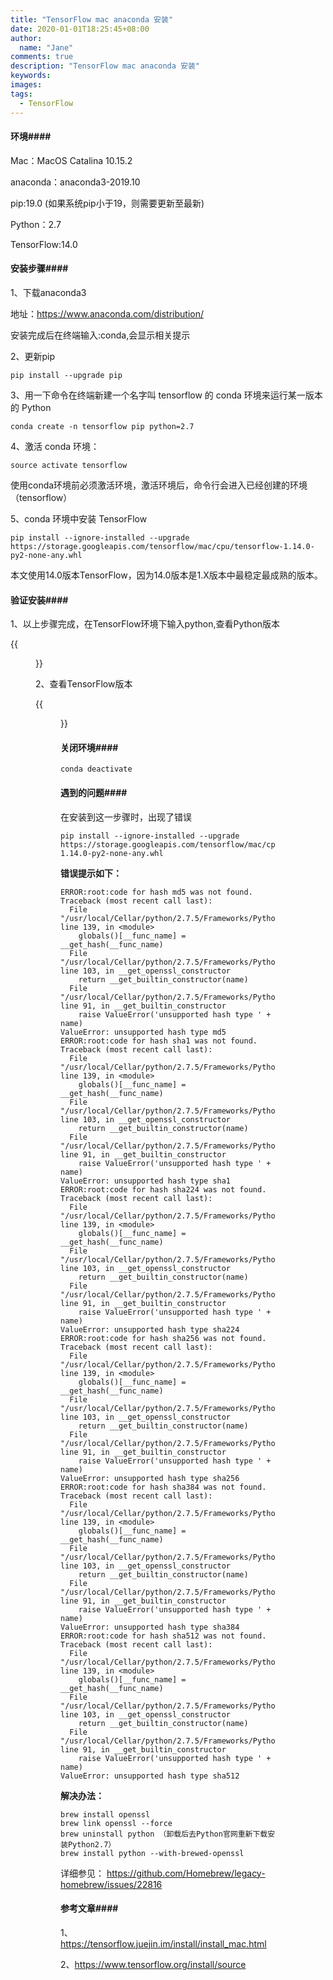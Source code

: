 ```yaml
---
title: "TensorFlow mac anaconda 安装"
date: 2020-01-01T18:25:45+08:00
author:
  name: "Jane"
comments: true
description: "TensorFlow mac anaconda 安装"
keywords:
images:
tags:
  - TensorFlow
---
```


#### **环境**####

Mac：MacOS Catalina 10.15.2

anaconda：anaconda3-2019.10

pip:19.0 (如果系统pip小于19，则需要更新至最新)

Python：2.7 

TensorFlow:14.0

#### 安装步骤####

1、下载anaconda3

地址：https://www.anaconda.com/distribution/

安装完成后在终端输入:conda,会显示相关提示

2、更新pip

```
pip install --upgrade pip
```
3、用一下命令在终端新建一个名字叫 tensorflow 的 conda 环境来运行某一版本的 Python
```
conda create -n tensorflow pip python=2.7 
```
4、激活 conda 环境：
```
source activate tensorflow
```

使用conda环境前必须激活环境，激活环境后，命令行会进入已经创建的环境（tensorflow）

5、conda 环境中安装 TensorFlow

```
pip install --ignore-installed --upgrade https://storage.googleapis.com/tensorflow/mac/cpu/tensorflow-1.14.0-py2-none-any.whl

```
本文使用14.0版本TensorFlow，因为14.0版本是1.X版本中最稳定最成熟的版本。

#### 验证安装####

1、以上步骤完成，在TensorFlow环境下输入python,查看Python版本

{{<figure src="/images/tf-python.png" alt="python">}}


2、查看TensorFlow版本

{{<figure src="/images/tf.png" alt="python">}}

#### 关闭环境####
```
conda deactivate
```

#### **遇到的问题**####
在安装到这一步骤时，出现了错误

```
pip install --ignore-installed --upgrade https://storage.googleapis.com/tensorflow/mac/cpu/tensorflow-1.14.0-py2-none-any.whl

```

**错误提示如下：**
```
ERROR:root:code for hash md5 was not found.
Traceback (most recent call last):
  File "/usr/local/Cellar/python/2.7.5/Frameworks/Python.framework/Versions/2.7/lib/python2.7/hashlib.py", line 139, in <module>
    globals()[__func_name] = __get_hash(__func_name)
  File "/usr/local/Cellar/python/2.7.5/Frameworks/Python.framework/Versions/2.7/lib/python2.7/hashlib.py", line 103, in __get_openssl_constructor
    return __get_builtin_constructor(name)
  File "/usr/local/Cellar/python/2.7.5/Frameworks/Python.framework/Versions/2.7/lib/python2.7/hashlib.py", line 91, in __get_builtin_constructor
    raise ValueError('unsupported hash type ' + name)
ValueError: unsupported hash type md5
ERROR:root:code for hash sha1 was not found.
Traceback (most recent call last):
  File "/usr/local/Cellar/python/2.7.5/Frameworks/Python.framework/Versions/2.7/lib/python2.7/hashlib.py", line 139, in <module>
    globals()[__func_name] = __get_hash(__func_name)
  File "/usr/local/Cellar/python/2.7.5/Frameworks/Python.framework/Versions/2.7/lib/python2.7/hashlib.py", line 103, in __get_openssl_constructor
    return __get_builtin_constructor(name)
  File "/usr/local/Cellar/python/2.7.5/Frameworks/Python.framework/Versions/2.7/lib/python2.7/hashlib.py", line 91, in __get_builtin_constructor
    raise ValueError('unsupported hash type ' + name)
ValueError: unsupported hash type sha1
ERROR:root:code for hash sha224 was not found.
Traceback (most recent call last):
  File "/usr/local/Cellar/python/2.7.5/Frameworks/Python.framework/Versions/2.7/lib/python2.7/hashlib.py", line 139, in <module>
    globals()[__func_name] = __get_hash(__func_name)
  File "/usr/local/Cellar/python/2.7.5/Frameworks/Python.framework/Versions/2.7/lib/python2.7/hashlib.py", line 103, in __get_openssl_constructor
    return __get_builtin_constructor(name)
  File "/usr/local/Cellar/python/2.7.5/Frameworks/Python.framework/Versions/2.7/lib/python2.7/hashlib.py", line 91, in __get_builtin_constructor
    raise ValueError('unsupported hash type ' + name)
ValueError: unsupported hash type sha224
ERROR:root:code for hash sha256 was not found.
Traceback (most recent call last):
  File "/usr/local/Cellar/python/2.7.5/Frameworks/Python.framework/Versions/2.7/lib/python2.7/hashlib.py", line 139, in <module>
    globals()[__func_name] = __get_hash(__func_name)
  File "/usr/local/Cellar/python/2.7.5/Frameworks/Python.framework/Versions/2.7/lib/python2.7/hashlib.py", line 103, in __get_openssl_constructor
    return __get_builtin_constructor(name)
  File "/usr/local/Cellar/python/2.7.5/Frameworks/Python.framework/Versions/2.7/lib/python2.7/hashlib.py", line 91, in __get_builtin_constructor
    raise ValueError('unsupported hash type ' + name)
ValueError: unsupported hash type sha256
ERROR:root:code for hash sha384 was not found.
Traceback (most recent call last):
  File "/usr/local/Cellar/python/2.7.5/Frameworks/Python.framework/Versions/2.7/lib/python2.7/hashlib.py", line 139, in <module>
    globals()[__func_name] = __get_hash(__func_name)
  File "/usr/local/Cellar/python/2.7.5/Frameworks/Python.framework/Versions/2.7/lib/python2.7/hashlib.py", line 103, in __get_openssl_constructor
    return __get_builtin_constructor(name)
  File "/usr/local/Cellar/python/2.7.5/Frameworks/Python.framework/Versions/2.7/lib/python2.7/hashlib.py", line 91, in __get_builtin_constructor
    raise ValueError('unsupported hash type ' + name)
ValueError: unsupported hash type sha384
ERROR:root:code for hash sha512 was not found.
Traceback (most recent call last):
  File "/usr/local/Cellar/python/2.7.5/Frameworks/Python.framework/Versions/2.7/lib/python2.7/hashlib.py", line 139, in <module>
    globals()[__func_name] = __get_hash(__func_name)
  File "/usr/local/Cellar/python/2.7.5/Frameworks/Python.framework/Versions/2.7/lib/python2.7/hashlib.py", line 103, in __get_openssl_constructor
    return __get_builtin_constructor(name)
  File "/usr/local/Cellar/python/2.7.5/Frameworks/Python.framework/Versions/2.7/lib/python2.7/hashlib.py", line 91, in __get_builtin_constructor
    raise ValueError('unsupported hash type ' + name)
ValueError: unsupported hash type sha512

```

**解决办法：**
```
brew install openssl
brew link openssl --force
brew uninstall python （卸载后去Python官网重新下载安装Python2.7）
brew install python --with-brewed-openssl
```


详细参见：
https://github.com/Homebrew/legacy-homebrew/issues/22816

#### 参考文章####
1、https://tensorflow.juejin.im/install/install_mac.html

2、https://www.tensorflow.org/install/source
